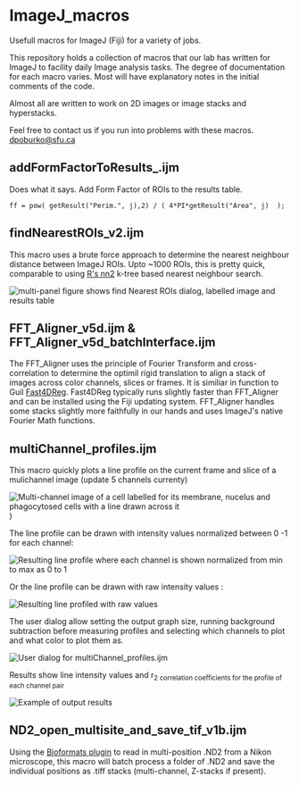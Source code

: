 # ImageJ_macros
Usefull macros for ImageJ (Fiji) for a variety of jobs.

This repository holds a collection of macros that our lab has written for ImageJ to facility daily Image analysis tasks. The degree of documentation for each macro varies. Most will have explanatory notes in the initial comments of the code. 

Almost all are written to work on 2D images or image stacks and hyperstacks. 

Feel free to contact us if you run into problems with these macros. dpoburko@sfu.ca

## addFormFactorToResults_.ijm

Does what it says. Add Form Factor of ROIs to the results table.

```ff = pow( getResult("Perim.", j),2) / ( 4*PI*getResult("Area", j)  );```

## findNearestROIs_v2.ijm

This macro uses a brute force approach to determine the nearest neighbour distance between ImageJ ROIs. 
Upto ~1000 ROIs, this is pretty quick, comparable to using [R's nn2](https://www.rdocumentation.org/packages/RANN/versions/2.6.1/topics/nn2) k-tree based nearest neighbour search.

![multi-panel figure shows find Nearest ROIs dialog, labelled image and results table](https://github.com/dpoburko/ImageJ_macros/blob/master/images/findNearestROIs_v2_composite.png)
 
## FFT_Aligner_v5d.ijm & FFT_Aligner_v5d_batchInterface.ijm

The FFT_Aligner uses the principle of Fourier Transform and cross-correlation to determine the optimil rigid translation to align a stack of images across color channels, slices or frames. It is similiar in function to Guil [Fast4DReg](https://github.com/guijacquemet/Fast4DReg). Fast4DReg typically runs slightly faster than FFT_Aligner and can be installed using the Fiji updating system. FFT_Aligner handles some stacks slightly more faithfully in our hands and uses ImageJ's native Fourier Math functions. 


## multiChannel_profiles.ijm

This macro quickly plots a line profile on the current frame and slice of a mulichannel image (update 5 channels currenty)

![Multi-channel image of a cell labelled for its membrane, nucelus and phagocytosed cells with a line drawn across it ](https://github.com/dpoburko/ImageJ_macros/blob/master/images/multiChannel_profiles_Example-rotated.png))


The line profile can be drawn with intensity values normalized between 0 -1 for each channel: 

![Resulting line profile where each channel is shown normalized from min to max as 0 to 1](https://github.com/dpoburko/ImageJ_macros/blob/master/images/multiChannel_profiles_Example-plot_norm.png)

Or the line profile can be drawn with raw intensity values : 

![Resulting line profiled with raw values](https://github.com/dpoburko/ImageJ_macros/blob/master/images/multiChannel_profiles_Example-plot_raw.png)

The user dialog allow setting the output graph size, running background subtraction before measuring profiles and selecting which channels to plot and what color to plot them as. 

![User dialog for multiChannel_profiles.ijm](https://github.com/dpoburko/ImageJ_macros/blob/master/images/multiChannel_profiles_Example-dialog.png)

Results show line intensity values and r<sub>2</sup> correlation coefficients for the profile of each channel pair

![Example of output results](https://github.com/dpoburko/ImageJ_macros/blob/master/images/multiChannel_profiles_Example-Results66pct.png)

## ND2_open_multisite_and_save_tif_v1b.ijm

Using the [Bioformats plugin](https://imagej.net/formats/bio-formats) to read in multi-position .ND2 from a Nikon microscope, this macro will batch process a folder of .ND2 and save the individual positions as .tiff stacks (multi-channel, Z-stacks if present). 


